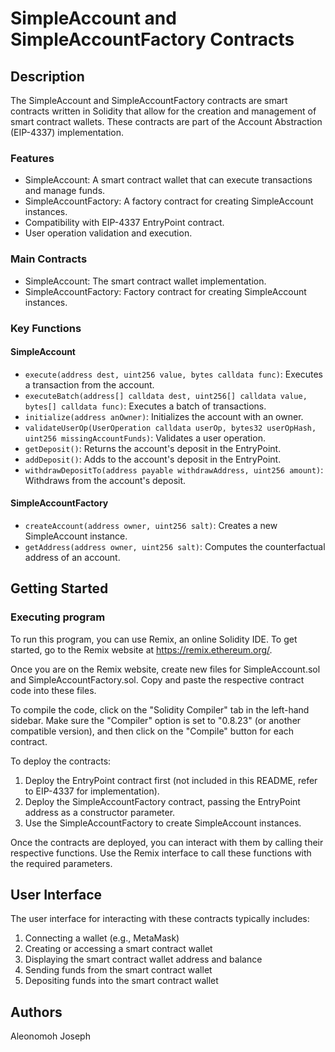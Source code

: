 # SimpleAccount and SimpleAccountFactory Contracts

## Description

The SimpleAccount and SimpleAccountFactory contracts are smart contracts written in Solidity that allow for the creation and management of smart contract wallets. These contracts are part of the Account Abstraction (EIP-4337) implementation.

### Features

* SimpleAccount: A smart contract wallet that can execute transactions and manage funds.
* SimpleAccountFactory: A factory contract for creating SimpleAccount instances.
* Compatibility with EIP-4337 EntryPoint contract.
* User operation validation and execution.

### Main Contracts

* SimpleAccount: The smart contract wallet implementation.
* SimpleAccountFactory: Factory contract for creating SimpleAccount instances.

### Key Functions

#### SimpleAccount

* `execute(address dest, uint256 value, bytes calldata func)`: Executes a transaction from the account.
* `executeBatch(address[] calldata dest, uint256[] calldata value, bytes[] calldata func)`: Executes a batch of transactions.
* `initialize(address anOwner)`: Initializes the account with an owner.
* `validateUserOp(UserOperation calldata userOp, bytes32 userOpHash, uint256 missingAccountFunds)`: Validates a user operation.
* `getDeposit()`: Returns the account's deposit in the EntryPoint.
* `addDeposit()`: Adds to the account's deposit in the EntryPoint.
* `withdrawDepositTo(address payable withdrawAddress, uint256 amount)`: Withdraws from the account's deposit.

#### SimpleAccountFactory

* `createAccount(address owner, uint256 salt)`: Creates a new SimpleAccount instance.
* `getAddress(address owner, uint256 salt)`: Computes the counterfactual address of an account.

## Getting Started

### Executing program

To run this program, you can use Remix, an online Solidity IDE. To get started, go to the Remix website at https://remix.ethereum.org/.

Once you are on the Remix website, create new files for SimpleAccount.sol and SimpleAccountFactory.sol. Copy and paste the respective contract code into these files.

To compile the code, click on the "Solidity Compiler" tab in the left-hand sidebar. Make sure the "Compiler" option is set to "0.8.23" (or another compatible version), and then click on the "Compile" button for each contract.

To deploy the contracts:

1. Deploy the EntryPoint contract first (not included in this README, refer to EIP-4337 for implementation).
2. Deploy the SimpleAccountFactory contract, passing the EntryPoint address as a constructor parameter.
3. Use the SimpleAccountFactory to create SimpleAccount instances.

Once the contracts are deployed, you can interact with them by calling their respective functions. Use the Remix interface to call these functions with the required parameters.

## User Interface

The user interface for interacting with these contracts typically includes:

1. Connecting a wallet (e.g., MetaMask)
2. Creating or accessing a smart contract wallet
3. Displaying the smart contract wallet address and balance
4. Sending funds from the smart contract wallet
5. Depositing funds into the smart contract wallet

## Authors

Aleonomoh Joseph



